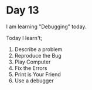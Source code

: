 # Day 13
I am learning "Debugging" today.

Today I learn't;
1. Describe a problem
2. Reproduce the Bug
3. Play Computer
4. Fix the Errors
5. Print is Your Friend
6. Use a debugger